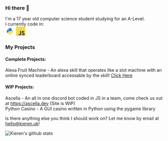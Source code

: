 ### Hi there 👋

I'm a 17 year old computer science student studying for an A-Level.  
I currently code in:  
<code>[<img height="30" src="https://raw.githubusercontent.com/github/explore/ccc16358ac4530c6a69b1b80c7223cd2744dea83/topics/python/python.png">](https://python.org/)</code>
<code>[<img height="30" src="https://raw.githubusercontent.com/github/explore/80688e429a7d4ef2fca1e82350fe8e3517d3494d/topics/javascript/javascript.png">](https://developer.mozilla.org/en-US/docs/Web/javascript)</code>

### My Projects
#### Complete Projects:  
Alexa Fruit Machine - An alexa skill that operates like a slot machine with an online synced leaderboard accessable by the skill! [Click Here](https://github.com/KierenPH/Alexa-fruit-machine)
#### WIP Projects:  
Ascella - An all in one discord bot coded in JS in a team, come check us out at https://ascella.dev (Site is WIP)  
Python Casino - A GUI casino written in Python using the pygame library

Is there anything else you think I should work on? Let me know by email at hello@kieren.uk!


![Kieren's github stats](https://github-readme-stats.vercel.app/api?username=KierenPH&show_icons=true)

